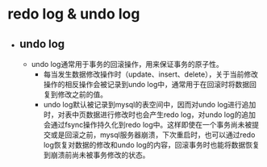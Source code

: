 # redo log & undo log
* ## undo log 
  * undo log通常用于事务的回滚操作，用来保证事务的原子性。
    * 每当发生数据修改操作时（update、insert、delete），关于当前修改操作的相反操作会被记录到undo log中，通常用于在回滚时将数据回复到修改之前的值。
    * undo log默认被记录到mysql的表空间中，因而对undo log进行追加时，对表中页数据进行修改时也会产生redo log，对undo log的追加会通过fsync操作持久化到redo log中。这样即使在一个事务尚未被提交或是回滚之前，mysql服务器崩溃，下次重启时，也可以通过redo log恢复对数据的修改和undo log的内容，回滚事务时也能将数据恢复到崩溃前尚未被事务修改的状态。